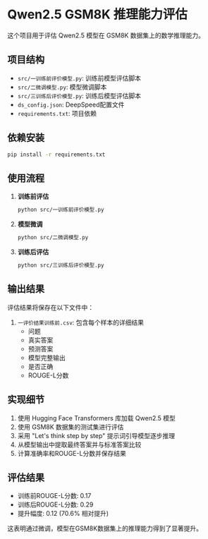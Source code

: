 # Qwen2.5 GSM8K 推理能力评估

这个项目用于评估 Qwen2.5 模型在 GSM8K 数据集上的数学推理能力。

## 项目结构

- `src/一训练前评价模型.py`: 训练前模型评估脚本
- `src/二微调模型.py`: 模型微调脚本
- `src/三训练后评价模型.py`: 训练后模型评估脚本
- `ds_config.json`: DeepSpeed配置文件
- `requirements.txt`: 项目依赖

## 依赖安装

```bash
pip install -r requirements.txt
```

## 使用流程

1. **训练前评估**
   ```bash
   python src/一训练前评价模型.py
   ```

2. **模型微调**
   ```bash
   python src/二微调模型.py
   ```

3. **训练后评估**
   ```bash
   python src/三训练后评价模型.py
   ```

## 输出结果

评估结果将保存在以下文件中：

1. `一评价结果训练前.csv`: 包含每个样本的详细结果
   - 问题
   - 真实答案
   - 预测答案
   - 模型完整输出
   - 是否正确
   - ROUGE-L分数

## 实现细节

1. 使用 Hugging Face Transformers 库加载 Qwen2.5 模型
2. 使用 GSM8K 数据集的测试集进行评估
3. 采用 "Let's think step by step" 提示词引导模型逐步推理
4. 从模型输出中提取最终答案并与标准答案比较
5. 计算准确率和ROUGE-L分数并保存结果

## 评估结果

- 训练前ROUGE-L分数: 0.17
- 训练后ROUGE-L分数: 0.29
- 提升幅度: 0.12 (70.6% 相对提升)

这表明通过微调，模型在GSM8K数据集上的推理能力得到了显著提升。